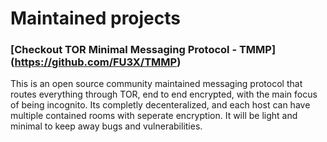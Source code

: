 # Maintained projects

### [Checkout TOR Minimal Messaging Protocol - TMMP] (https://github.com/FU3X/TMMP)

This is an open source community maintained messaging protocol that routes everything through TOR, end to end encrypted, with the main focus of being incognito. Its completly decenteralized, and each host can have multiple contained rooms with seperate encryption. It will be light and minimal to keep away bugs and vulnerabilities.
